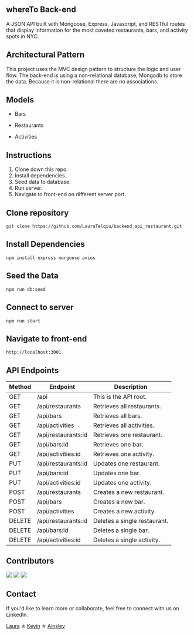 ## whereTo Back-end

A JSON API built with Mongoose, Express, Javascript, and RESTful routes that display information for the most coveted restaurants, bars, and activity spots in NYC.

## Architectural Pattern
This project uses the MVC design pattern to structure the logic and user flow. The back-end is using a non-relational database, Mongodb to store the data. Because it is non-relational there are no associations. 

## Models
* Bars

* Restaurants

* Activities

## Instructions

1. Clone down this repo.
2. Install dependencies.
3. Seed data to database.
4. Run server.
5. Navigate to front-end on different server port. 


## Clone repository

```
git clone https://github.com/LauraTelqiu/backend_api_restaurant.git
```

## Install Dependencies

```
npm install express mongoose axios
```

## Seed the Data

```
npm run db:seed
```

## Connect to server

```
npm run start
```

## Navigate to front-end
```
http://localhost:3001
```

## API Endpoints

| Method | Endpoint            | Description                  |
|--------|---------------------|------------------------------|
| GET    | /api                | This is the API root.        |
| GET    | /api/restaurants    | Retrieves all restaurants.   |
| GET    | /api/bars           | Retrieves all bars.          |
| GET    | /api/activities     | Retrieves all activities.    |
| GET    | /api/restaurants:id | Retrieves one restaurant.    |
| GET    | /api/bars:id        | Retrieves one bar.           |
| GET    | /api/activities:id  | Retrieves one activity.      |
| PUT    | /api/restaurants:id | Updates one restaurant.      |
| PUT    | /api/bars:id        | Updates one bar.             |
| PUT    | /api/activities:id  | Updates one activity.        |
| POST   | /api/restaurants    | Creates a new restaurant.    |
| POST   | /api/bars           | Creates a new bar.           |
| POST   | /api/activities     | Creates a new activity.      |
| DELETE | /api/restaurants:id | Deletes a single restaurant. |
| DELETE | /api/bars:id        | Deletes a single bar.        |
| DELETE | /api/activities:id  | Deletes a single activity.   |

## Contributors

[![](https://github.com/LauraTelqiu.png?size=100)](https://github.com/LauraTelqiu)
[![](https://github.com/KdoubleUs.png?size=100)](https://github.com/Kdoubleus)
[![](https://github.com/AinsleyB29.png?size=100)](https://github.com/AinsleyB29)

## Contact

If you'd like to learn more or collaborate, feel free to connect with us on LinkedIn.

[Laura](https://www.linkedin.com/in/lauratelqiu/) ✯
[Kevin](https://www.linkedin.com/in/kevinwunyc/)  ✯
[Ainsley](https://www.linkedin.com/in/ainsleybrundage/)

